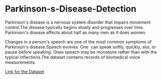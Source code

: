 # Parkinson-s-Disease-Detection
Parkinson's disease is a nervous system disorder that impairs movement control.The disease typically begins slowly and progresses over time. Parkinson's disease affects about half as many men as it does women.


Changes in a person's speech are one of the most common symptoms of Parkinson's disease.Speech evolves. One  can speak softly, quickly, slur, or pause before speaking. Ones speech may be monotone rather than with the typical inflections.The dataset contains records of biomedical voice measurements. 


[Link for the Dataset](https://archive.ics.uci.edu/ml/datasets/parkinsons)
